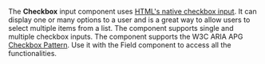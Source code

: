 The **Checkbox** input component uses [HTML's native checkbox input](https://developer.mozilla.org/en-US/docs/Web/HTML/Element/input/checkbox). 
It can display one or many options to a user and is a great way to allow users to select multiple items from a list.
The component supports single and multiple checkbox inputs.
The component supports the W3C ARIA APG [Checkbox  Pattern](https://www.w3.org/WAI/ARIA/apg/patterns/checkbox/).
Use it with the Field component to access all the functionalities.